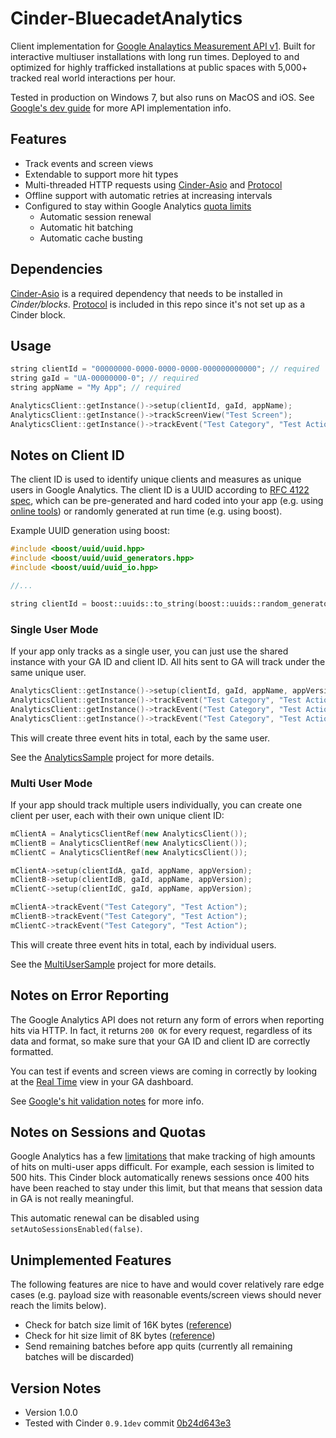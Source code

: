 # Cinder-BluecadetAnalytics

Client implementation for [Google Analaytics Measurement API v1](https://developers.google.com/analytics/devguides/collection/protocol/v1/). Built for interactive multiuser installations with long run times. Deployed to and optimized for highly trafficked installations at public spaces with 5,000+ tracked real world interactions per hour.

Tested in production on Windows 7, but also runs on MacOS and iOS. See [Google's dev guide](https://developers.google.com/analytics/devguides/collection/protocol/v1/devguide#event) for more API implementation info.

## Features

* Track events and screen views
* Extendable to support more hit types
* Multi-threaded HTTP requests using [Cinder-Asio](https://github.com/BanTheRewind/Cinder-Asio) and [Protocol](https://github.com/BanTheRewind/Cinder-Protocol)
* Offline support with automatic retries at increasing intervals
* Configured to stay within Google Analytics [quota limits](https://developers.google.com/analytics/devguides/collection/protocol/v1/limits-quotas)
	* Automatic session renewal
	* Automatic hit batching
	* Automatic cache busting

## Dependencies

[Cinder-Asio](https://github.com/BanTheRewind/Cinder-Asio) is a required dependency that needs to be installed in _Cinder/blocks_. [Protocol](https://github.com/BanTheRewind/Cinder-Protocol) is included in this repo since it's not set up as a Cinder block.

## Usage

```c++
string clientId = "00000000-0000-0000-0000-000000000000"; // required
string gaId = "UA-00000000-0"; // required
string appName = "My App"; // required

AnalyticsClient::getInstance()->setup(clientId, gaId, appName);
AnalyticsClient::getInstance()->trackScreenView("Test Screen");
AnalyticsClient::getInstance()->trackEvent("Test Category", "Test Action");
```

## Notes on Client ID

The client ID is used to identify unique clients and measures as unique users in Google Analytics. The client ID is a UUID according to [RFC 4122 spec](http://www.ietf.org/rfc/rfc4122.txt), which can be pre-generated and hard coded into your app (e.g. using [online tools](https://www.guidgenerator.com/online-guid-generator.aspx)) or randomly generated at run time (e.g. using boost).

Example UUID generation using boost:

```c++
#include <boost/uuid/uuid.hpp>
#include <boost/uuid/uuid_generators.hpp>
#include <boost/uuid/uuid_io.hpp>

//...

string clientId = boost::uuids::to_string(boost::uuids::random_generator()());
```

### Single User Mode

If your app only tracks as a single user, you can just use  the shared instance with your GA ID and client ID. All hits sent to GA will track under the same unique user.

```c++
AnalyticsClient::getInstance()->setup(clientId, gaId, appName, appVersion);
AnalyticsClient::getInstance()->trackEvent("Test Category", "Test Action");
AnalyticsClient::getInstance()->trackEvent("Test Category", "Test Action");
AnalyticsClient::getInstance()->trackEvent("Test Category", "Test Action");
```

This will create three event hits in total, each by the same user.

See the [AnalyticsSample](samples/AnalyticsSample) project for more details.

### Multi User Mode

If your app should track multiple users individually, you can create one client per user, each with their own unique client ID:

```c++
mClientA = AnalyticsClientRef(new AnalyticsClient());
mClientB = AnalyticsClientRef(new AnalyticsClient());
mClientC = AnalyticsClientRef(new AnalyticsClient());

mClientA->setup(clientIdA, gaId, appName, appVersion);
mClientB->setup(clientIdB, gaId, appName, appVersion);
mClientC->setup(clientIdC, gaId, appName, appVersion);

mClientA->trackEvent("Test Category", "Test Action");
mClientB->trackEvent("Test Category", "Test Action");
mClientC->trackEvent("Test Category", "Test Action");
```

This will create three event hits in total, each by individual users.

See the [MultiUserSample](samples/MultiUserSample) project for more details.

## Notes on Error Reporting

The Google Analytics API does not return any form of errors when reporting hits via HTTP. In fact, it returns `200 OK` for every request, regardless of its data and format, so make sure that your GA ID and client ID are correctly formatted.

You can test if events and screen views are coming in correctly by looking at the [Real Time](https://support.google.com/analytics/answer/1638635?hl=en) view in your GA dashboard.

See [Google's hit validation notes](https://developers.google.com/analytics/devguides/collection/protocol/v1/validating-hits) for more info.

## Notes on Sessions and Quotas

Google Analytics has a few [limitations](https://developers.google.com/analytics/devguides/collection/protocol/v1/limits-quotas) that make tracking of high amounts of hits on multi-user apps difficult. For example, each session is limited to 500 hits. This Cinder block automatically renews sessions once 400 hits have been reached to stay under this limit, but that means that session data in GA is not really meaningful.

This automatic renewal can be disabled using `setAutoSessionsEnabled(false)`.

## Unimplemented Features

The following features are nice to have and would cover relatively rare edge cases (e.g. payload size with reasonable events/screen views should never reach the limits below).

- Check for batch size limit of 16K bytes ([reference](https://developers.google.com/analytics/devguides/collection/protocol/v1/devguide#batch-limitations))
- Check for hit size limit of 8K bytes ([reference](https://developers.google.com/analytics/devguides/collection/protocol/v1/devguide#batch-limitations))
- Send remaining batches before app quits (currently all remaining batches will be discarded)

## Version Notes

* Version 1.0.0
* Tested with Cinder `0.9.1dev` commit [0b24d643e3](https://github.com/cinder/Cinder/commit/0b24d643e3b19a4ae6875b92899bae9376f7a64a)
